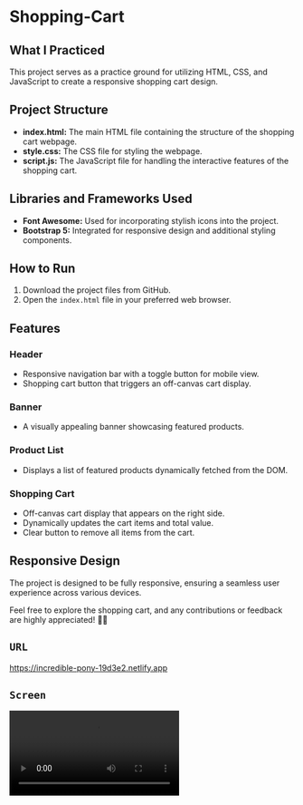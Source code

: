 # Shopping-Cart

## What I Practiced

This project serves as a practice ground for utilizing HTML, CSS, and JavaScript to create a responsive shopping cart design.

## Project Structure

- **index.html:** The main HTML file containing the structure of the shopping cart webpage.
- **style.css:** The CSS file for styling the webpage.
- **script.js:** The JavaScript file for handling the interactive features of the shopping cart.

## Libraries and Frameworks Used

- **Font Awesome:** Used for incorporating stylish icons into the project.
- **Bootstrap 5:** Integrated for responsive design and additional styling components.

## How to Run

1. Download the project files from GitHub.
2. Open the `index.html` file in your preferred web browser.

## Features

### Header

- Responsive navigation bar with a toggle button for mobile view.
- Shopping cart button that triggers an off-canvas cart display.

### Banner

- A visually appealing banner showcasing featured products.

### Product List

- Displays a list of featured products dynamically fetched from the DOM.

### Shopping Cart

- Off-canvas cart display that appears on the right side.
- Dynamically updates the cart items and total value.
- Clear button to remove all items from the cart.

## Responsive Design

The project is designed to be fully responsive, ensuring a seamless user experience across various devices.

Feel free to explore the shopping cart, and any contributions or feedback are highly appreciated! 🛒✨


## `URL`

https://incredible-pony-19d3e2.netlify.app

## `Screen`

![](cart.mp4)
